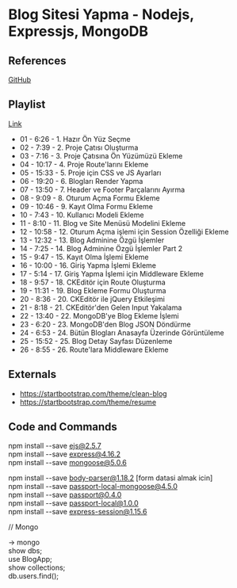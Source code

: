 # Blog Sitesi Yapma - Nodejs, Expressjs, MongoDB

## References

[GitHub](https://github.com/ugurcancetin/Blog-Application-With-CKEditor-NodeJS)

## Playlist

[Link](https://www.youtube.com/playlist?list=PLqrGn5CSpZ-djmfUIWax1s5fi-M1E0uzN)

- 01 - 6:26 - 1. Hazır Ön Yüz Seçme
- 02 - 7:39 - 2. Proje Çatısı Oluşturma
- 03 - 7:16 - 3. Proje Çatısına Ön Yüzümüzü Ekleme
- 04 - 10:17 - 4. Proje Route'larını Ekleme
- 05 - 15:33 - 5. Proje için CSS ve JS Ayarları
- 06 - 19:20 - 6. Blogları Render Yapma
- 07 - 13:50 - 7. Header ve Footer Parçalarını Ayırma
- 08 - 9:09 - 8. Oturum Açma Formu Ekleme
- 09 - 10:46 - 9. Kayıt Olma Formu Ekleme
- 10 - 7:43 - 10. Kullanıcı Modeli Ekleme
- 11 - 8:10 - 11. Blog ve Site Menüsü Modelini Ekleme
- 12 - 10:58 - 12. Oturum Açma işlemi için Session Özelliği Ekleme
- 13 - 12:32 - 13. Blog Adminine Özgü İşlemler
- 14 - 7:25 - 14. Blog Adminine Özgü İşlemler Part 2
- 15 - 9:47 - 15. Kayıt Olma İşlemi Ekleme
- 16 - 10:00 - 16. Giriş Yapma İşlemi Ekleme
- 17 - 5:14 - 17. Giriş Yapma İşlemi için Middleware Ekleme
- 18 - 9:57 - 18. CKEditör için Route Oluşturma
- 19 - 11:31 - 19. Blog Ekleme Formu Oluşturma
- 20 - 8:36 - 20. CKEditör ile jQuery Etkileşimi
- 21 - 8:18 - 21. CKEditör'den Gelen Input Yakalama
- 22 - 13:40 - 22. MongoDB'ye Blog Ekleme İşlemi
- 23 - 6:20 - 23. MongoDB'den Blog JSON Döndürme
- 24 - 6:53 - 24. Bütün Blogları Anasayfa Üzerinde Görüntüleme
- 25 - 15:52 - 25. Blog Detay Sayfası Düzenleme
- 26 - 8:55 - 26. Route'lara Middleware Ekleme

## Externals

- https://startbootstrap.com/theme/clean-blog
- https://startbootstrap.com/theme/resume

## Code and Commands

npm install --save ejs@2.5.7  
npm install --save express@4.16.2  
npm install --save mongoose@5.0.6  

npm install --save body-parser@1.18.2     [form datasi almak icin]  
npm install --save passport-local-mongoose@4.5.0  
npm install --save passport@0.4.0  
npm install --save passport-local@1.0.0  
npm install --save express-session@1.15.6  

<script src="https://cdn.ckeditor.com/4.8.0/standard/ckeditor.js"></script>  

// Mongo  

-> mongo  
show dbs;  
use BlogApp;  
show collections;  
db.users.find();  


